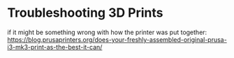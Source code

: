 # Troubleshooting 3D Prints

if it might be something wrong with how the printer was put together: https://blog.prusaprinters.org/does-your-freshly-assembled-original-prusa-i3-mk3-print-as-the-best-it-can/
